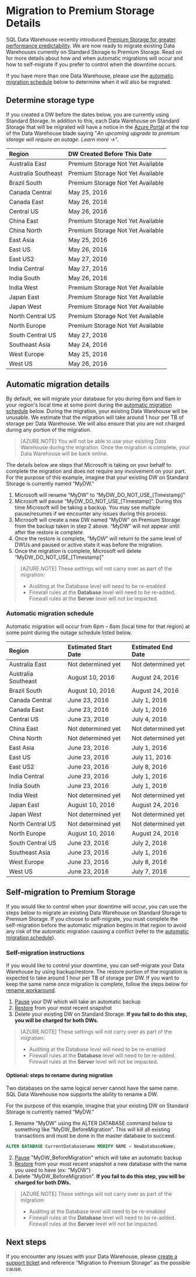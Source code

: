 <properties
   pageTitle="Migrate your existing Azure SQL Data Warehouse to premium storage | Microsoft Azure"
   description="Instructions for migrating an existing SQL Data Warehouse to premium storage"
   services="sql-data-warehouse"
   documentationCenter="NA"
   authors="happynicolle"
   manager="barbkess"
   editor=""/>

<tags
   ms.service="sql-data-warehouse"
   ms.devlang="NA"
   ms.topic="article"
   ms.tgt_pltfrm="NA"
   ms.workload="data-services"
   ms.date="08/02/2016"
   ms.author="nicw;barbkess;sonyama"/>

# Migration to Premium Storage Details
SQL Data Warehouse recently introduced [Premium Storage for greater performance predictability][].  We are now ready to migrate existing Data Warehouses currently on Standard Storage to Premium Storage.  Read on for more details about how and when automatic migrations will occur and how to self-migrate if you prefer to control when the downtime occurs.

If you have more than one Data Warehouse, please use the [automatic migration schedule][] below to determine when it will also be migrated.

## Determine storage type
If you created a DW before the dates below, you are currently using Standard Storage.  In addition to this, each Data Warehouse on Standard Storage that will be migrated will have a notice in the [Azure Portal][] at the top of the Data Warehouse blade saying "*An upcoming upgrade to premium storage will require an outage.  Learn more ->*".

| **Region**          | **DW Created Before This Date**   |
| :------------------ | :-------------------------------- |
| Australia East      | Premium Storage Not Yet Available |
| Australia Southeast | Premium Storage Not Yet Available |
| Brazil South        | Premium Storage Not Yet Available |
| Canada Central      | May 25, 2016                      |
| Canada East         | May 26, 2016                      |
| Central US          | May 26, 2016                      |
| China East          | Premium Storage Not Yet Available |
| China North         | Premium Storage Not Yet Available |
| East Asia           | May 25, 2016                      |
| East US             | May 26, 2016                      |
| East US2            | May 27, 2016                      |
| India Central       | May 27, 2016                      |
| India South         | May 26, 2016                      |
| India West          | Premium Storage Not Yet Available |
| Japan East          | Premium Storage Not Yet Available |
| Japan West          | Premium Storage Not Yet Available |
| North Central US    | Premium Storage Not Yet Available |
| North Europe        | Premium Storage Not Yet Available |
| South Central US    | May 27, 2016                      |
| Southeast Asia      | May 24, 2016                      |
| West Europe         | May 25, 2016                      |
| West US             | May 26, 2016                      |

## Automatic migration details
By default, we will migrate your database for you during 6pm and 6am in your region's local time at some point during the [automatic migration schedule][] below.  During the migration, your existing Data Warehouse will be unusable.  We estimate that the migration will take around 1 hour per TB of storage per Data Warehouse.  We will also ensure that you are not charged during any portion of the migration.

> [AZURE.NOTE] You will not be able to use your existing Data Warehouse during the migration.  Once the migration is complete, your Data Warehouse will be back online.

The details below are steps that Microsoft is taking on your behalf to complete the migration and does not require any involvement on your part.  For the purpose of this example, imagine that your existing DW on Standard Storage is currently named “MyDW.”

1.	Microsoft will rename “MyDW” to “MyDW_DO_NOT_USE_[Timestamp]”
2.	Microsoft will pause “MyDW_DO_NOT_USE_[Timestamp]”.  During this time Microsoft will be taking a backup.  You may see multiple pause/resumes if we encounter any issues during this process.
3.	Microsoft will create a new DW named “MyDW” on Premium Storage from the backup taken in step 2 above.  “MyDW” will not appear until after the restore is complete.
4.	Once the restore is complete, “MyDW” will return to the same level of DWUs and paused or active state it was before the migration.
5.	Once the migration is complete, Microsoft will delete “MyDW_DO_NOT_USE_[Timestamp]”
	
> [AZURE.NOTE] These settings will not carry over as part of the migration:
> 
>	-  Auditing at the Database level will need to be re-enabled
>	-  Firewall rules at the **Database** level will need to be re-added.  Firewall rules at the **Server** level will not be impacted.

### Automatic migration schedule
Automatic migration will occur from 6pm – 6am (local time for that region) at some point during the outage schedule listed below.

| **Region**          | **Estimated Start Date**     | **Estimated End Date**       |
| :------------------ | :--------------------------- | :--------------------------- |
| Australia East      | Not determined yet           | Not determined yet           |
| Australia Southeast | August 10, 2016              | August 24, 2016              |
| Brazil South        | August 10, 2016              | August 24, 2016              |
| Canada Central      | June 23, 2016                | July 1, 2016                 |
| Canada East         | June 23, 2016                | July 1, 2016                 |
| Central US          | June 23, 2016                | July 4, 2016                 |
| China East          | Not determined yet           | Not determined yet           |
| China North         | Not determined yet           | Not determined yet           |
| East Asia           | June 23, 2016                | July 1, 2016                 |
| East US             | June 23, 2016                | July 11, 2016                |
| East US2            | June 23, 2016                | July 8, 2016                 |
| India Central       | June 23, 2016                | July 1, 2016                 |
| India South         | June 23, 2016                | July 1, 2016                 |
| India West          | Not determined yet           | Not determined yet           |
| Japan East          | August 10, 2016              | August 24, 2016              |
| Japan West          | Not determined yet           | Not determined yet           |
| North Central US    | Not determined yet           | Not determined yet           |
| North Europe        | August 10, 2016              | August 24, 2016              |
| South Central US    | June 23, 2016                | July 2, 2016                 |
| Southeast Asia      | June 23, 2016                | July 1, 2016                 |
| West Europe         | June 23, 2016                | July 8, 2016                 |
| West US             | June 23, 2016                | July 7, 2016                 |

## Self-migration to Premium Storage
If you would like to control when your downtime will occur, you can use the steps below to migrate an existing Data Warehouse on Standard Storage to Premium Storage.  If you choose to self-migrate, you must complete the self-migration before the automatic migration begins in that region to avoid any risk of the automatic migration causing a conflict (refer to the [automatic migration schedule][]).

### Self-migration instructions
If you would like to control your downtime, you can self-migrate your Data Warehouse by using backup/restore.  The restore portion of the migration is expected to take around 1 hour per TB of storage per DW.  If you want to keep the same name once migration is complete, follow the steps below for [rename workaround][]. 

1.	[Pause][] your DW which will take an automatic backup
2.	[Restore][] from your most recent snapshot
3.	Delete your existing DW on Standard Storage. **If you fail to do this step, you will be charged for both DWs.**

> [AZURE.NOTE] These settings will not carry over as part of the migration:
> 
>	-  Auditing at the Database level will need to be re-enabled
>	-  Firewall rules at the **Database** level will need to be re-added.  Firewall rules at the **Server** level will not be impacted.

#### Optional: steps to rename during migration 
Two databases on the same logical server cannot have the same name. SQL Data Warehouse now supports the ability to rename a DW.

For the purpose of this example, imagine that your existing DW on Standard Storage is currently named “MyDW.”

1.	Rename "MyDW" using the ALTER DATABASE command below to something like "MyDW_BeforeMigration".  This will kill all existing transactions and must be done in the master database to succeed.
```sql
ALTER DATABASE CurrentDatabasename MODIFY NAME = NewDatabaseName;
```
2.	[Pause][] "MyDW_BeforeMigration" which will take an automatic backup
3.	[Restore][] from your most recent snapshot a new database with the name you used to have (ex: "MyDW")
4.	Delete "MyDW_BeforeMigration".  **If you fail to do this step, you will be charged for both DWs.**

> [AZURE.NOTE] These settings will not carry over as part of the migration:
> 
>	-  Auditing at the Database level will need to be re-enabled
>	-  Firewall rules at the **Database** level will need to be re-added.  Firewall rules at the **Server** level will not be impacted.

## Next steps
If you encounter any issues with your Data Warehouse, please [create a support ticket][] and reference “Migration to Premium Storage” as the possible cause.

<!--Image references-->

<!--Article references-->
[automatic migration schedule]: #automatic-migration-schedule
[self-migration to Premium Storage]: #self-migration-to-premium-storage
[create a support ticket]: ./sql-data-warehouse-get-started-create-support-ticket.md
[Azure paired region]: ./best-practices-availability-paired-regions.md
[main documentation site]: ./services/sql-data-warehouse.md
[Pause]: ./sql-data-warehouse-manage-compute-portal.md/#pause-compute
[Restore]: ./sql-data-warehouse-manage-database-restore-portal.md
[rename workaround]: #optional-rename-workaround

<!--MSDN references-->


<!--Other Web references-->
[Premium Storage for greater performance predictability]: https://azure.microsoft.com/en-us/blog/azure-sql-data-warehouse-introduces-premium-storage-for-greater-performance/
[Azure Portal]: https://portal.azure.com
